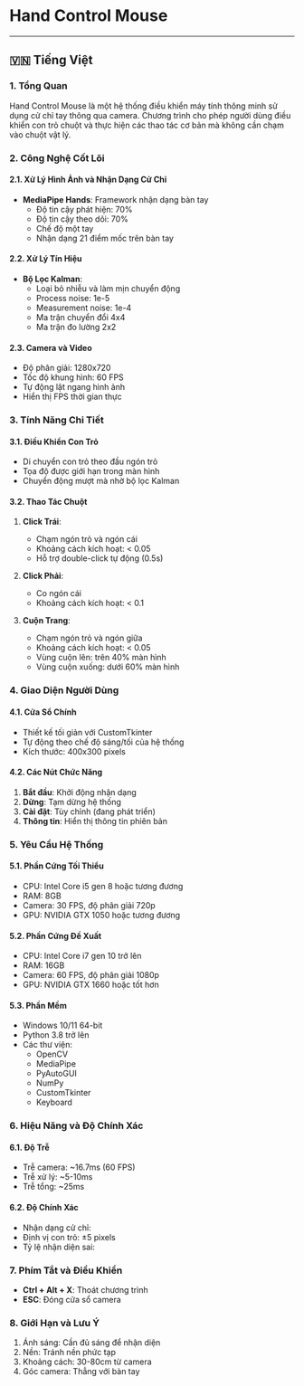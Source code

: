 # Hand Control Mouse
---

## 🇻🇳 Tiếng Việt

### 1. Tổng Quan
Hand Control Mouse là một hệ thống điều khiển máy tính thông minh sử dụng cử chỉ tay thông qua camera. Chương trình cho phép người dùng điều khiển con trỏ chuột và thực hiện các thao tác cơ bản mà không cần chạm vào chuột vật lý.

### 2. Công Nghệ Cốt Lõi

#### 2.1. Xử Lý Hình Ảnh và Nhận Dạng Cử Chỉ
- **MediaPipe Hands**: Framework nhận dạng bàn tay
  - Độ tin cậy phát hiện: 70%
  - Độ tin cậy theo dõi: 70%
  - Chế độ một tay
  - Nhận dạng 21 điểm mốc trên bàn tay

#### 2.2. Xử Lý Tín Hiệu
- **Bộ Lọc Kalman**:
  - Loại bỏ nhiễu và làm mịn chuyển động
  - Process noise: 1e-5
  - Measurement noise: 1e-4
  - Ma trận chuyển đổi 4x4
  - Ma trận đo lường 2x2

#### 2.3. Camera và Video
- Độ phân giải: 1280x720
- Tốc độ khung hình: 60 FPS
- Tự động lật ngang hình ảnh
- Hiển thị FPS thời gian thực

### 3. Tính Năng Chi Tiết

#### 3.1. Điều Khiển Con Trỏ
- Di chuyển con trỏ theo đầu ngón trỏ
- Tọa độ được giới hạn trong màn hình
- Chuyển động mượt mà nhờ bộ lọc Kalman

#### 3.2. Thao Tác Chuột
1. **Click Trái**:
   - Chạm ngón trỏ và ngón cái
   - Khoảng cách kích hoạt: < 0.05
   - Hỗ trợ double-click tự động (0.5s)

2. **Click Phải**:
   - Co ngón cái
   - Khoảng cách kích hoạt: < 0.1

3. **Cuộn Trang**:
   - Chạm ngón trỏ và ngón giữa
   - Khoảng cách kích hoạt: < 0.05
   - Vùng cuộn lên: trên 40% màn hình
   - Vùng cuộn xuống: dưới 60% màn hình

### 4. Giao Diện Người Dùng

#### 4.1. Cửa Sổ Chính
- Thiết kế tối giản với CustomTkinter
- Tự động theo chế độ sáng/tối của hệ thống
- Kích thước: 400x300 pixels

#### 4.2. Các Nút Chức Năng
1. **Bắt đầu**: Khởi động nhận dạng
2. **Dừng**: Tạm dừng hệ thống
3. **Cài đặt**: Tùy chỉnh (đang phát triển)
4. **Thông tin**: Hiển thị thông tin phiên bản

### 5. Yêu Cầu Hệ Thống

#### 5.1. Phần Cứng Tối Thiểu
- CPU: Intel Core i5 gen 8 hoặc tương đương
- RAM: 8GB
- Camera: 30 FPS, độ phân giải 720p
- GPU: NVIDIA GTX 1050 hoặc tương đương

#### 5.2. Phần Cứng Đề Xuất
- CPU: Intel Core i7 gen 10 trở lên
- RAM: 16GB
- Camera: 60 FPS, độ phân giải 1080p
- GPU: NVIDIA GTX 1660 hoặc tốt hơn

#### 5.3. Phần Mềm
- Windows 10/11 64-bit
- Python 3.8 trở lên
- Các thư viện:
  - OpenCV
  - MediaPipe
  - PyAutoGUI
  - NumPy
  - CustomTkinter
  - Keyboard

### 6. Hiệu Năng và Độ Chính Xác

#### 6.1. Độ Trễ
- Trễ camera: ~16.7ms (60 FPS)
- Trễ xử lý: ~5-10ms
- Trễ tổng: ~25ms

#### 6.2. Độ Chính Xác
- Nhận dạng cử chỉ: 
- Định vị con trỏ: ±5 pixels
- Tỷ lệ nhận diện sai: 

### 7. Phím Tắt và Điều Khiển
- **Ctrl + Alt + X**: Thoát chương trình
- **ESC**: Đóng cửa sổ camera

### 8. Giới Hạn và Lưu Ý
1. Ánh sáng: Cần đủ sáng để nhận diện
2. Nền: Tránh nền phức tạp
3. Khoảng cách: 30-80cm từ camera
4. Góc camera: Thẳng với bàn tay

